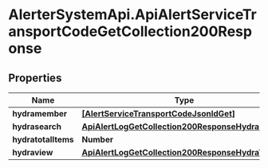 # AlerterSystemApi.ApiAlertServiceTransportCodeGetCollection200Response

## Properties

Name | Type | Description | Notes
------------ | ------------- | ------------- | -------------
**hydramember** | [**[AlertServiceTransportCodeJsonldGet]**](AlertServiceTransportCodeJsonldGet.md) |  | 
**hydrasearch** | [**ApiAlertLogGetCollection200ResponseHydraSearch**](ApiAlertLogGetCollection200ResponseHydraSearch.md) |  | [optional] 
**hydratotalItems** | **Number** |  | [optional] 
**hydraview** | [**ApiAlertLogGetCollection200ResponseHydraView**](ApiAlertLogGetCollection200ResponseHydraView.md) |  | [optional] 


